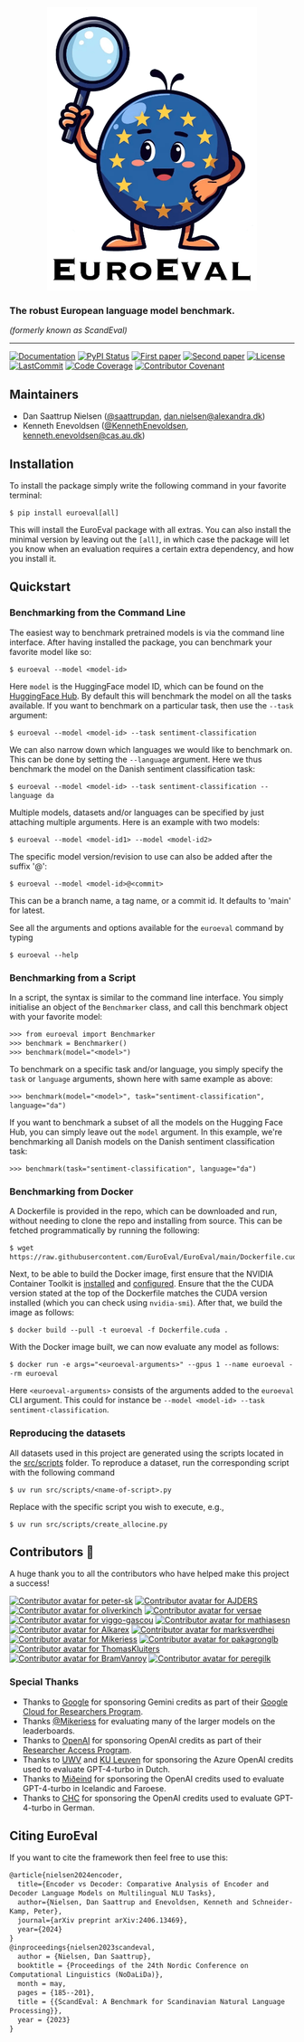 <div align='center'>
<img src="https://raw.githubusercontent.com/EuroEval/EuroEval/main/gfx/euroeval.png" height="500" width="372">
</div>

### The robust European language model benchmark.

_(formerly known as ScandEval)_

______________________________________________________________________
[![Documentation](https://img.shields.io/badge/docs-passing-green)](https://euroeval.com)
[![PyPI Status](https://badge.fury.io/py/euroeval.svg)](https://pypi.org/project/euroeval/)
[![First paper](https://img.shields.io/badge/arXiv-2304.00906-b31b1b.svg)](https://arxiv.org/abs/2304.00906)
[![Second paper](https://img.shields.io/badge/arXiv-2406.13469-b31b1b.svg)](https://arxiv.org/abs/2406.13469)
[![License](https://img.shields.io/github/license/EuroEval/EuroEval)](https://github.com/EuroEval/EuroEval/blob/main/LICENSE)
[![LastCommit](https://img.shields.io/github/last-commit/EuroEval/EuroEval)](https://github.com/EuroEval/EuroEval/commits/main)
[![Code Coverage](https://img.shields.io/badge/Coverage-67%25-yellow.svg)](https://github.com/EuroEval/EuroEval/tree/main/tests)
[![Contributor Covenant](https://img.shields.io/badge/Contributor%20Covenant-2.0-4baaaa.svg)](https://github.com/EuroEval/EuroEval/blob/main/CODE_OF_CONDUCT.md)


## Maintainers

- Dan Saattrup Nielsen ([@saattrupdan](https://github.com/saattrupdan),
  dan.nielsen@alexandra.dk)
- Kenneth Enevoldsen ([@KennethEnevoldsen](https://github.com/KennethEnevoldsen),
  kenneth.enevoldsen@cas.au.dk)


## Installation
To install the package simply write the following command in your favorite terminal:
```
$ pip install euroeval[all]
```

This will install the EuroEval package with all extras. You can also install the
minimal version by leaving out the `[all]`, in which case the package will let you know
when an evaluation requires a certain extra dependency, and how you install it.

## Quickstart
### Benchmarking from the Command Line
The easiest way to benchmark pretrained models is via the command line interface. After
having installed the package, you can benchmark your favorite model like so:
```
$ euroeval --model <model-id>
```

Here `model` is the HuggingFace model ID, which can be found on the [HuggingFace
Hub](https://huggingface.co/models). By default this will benchmark the model on all
the tasks available. If you want to benchmark on a particular task, then use the
`--task` argument:
```
$ euroeval --model <model-id> --task sentiment-classification
```

We can also narrow down which languages we would like to benchmark on. This can be done
by setting the `--language` argument. Here we thus benchmark the model on the Danish
sentiment classification task:
```
$ euroeval --model <model-id> --task sentiment-classification --language da
```

Multiple models, datasets and/or languages can be specified by just attaching multiple
arguments. Here is an example with two models:
```
$ euroeval --model <model-id1> --model <model-id2>
```

The specific model version/revision to use can also be added after the suffix '@':
```
$ euroeval --model <model-id>@<commit>
```

This can be a branch name, a tag name, or a commit id. It defaults to 'main' for latest.

See all the arguments and options available for the `euroeval` command by typing
```
$ euroeval --help
```

### Benchmarking from a Script
In a script, the syntax is similar to the command line interface. You simply initialise
an object of the `Benchmarker` class, and call this benchmark object with your favorite
model:
```
>>> from euroeval import Benchmarker
>>> benchmark = Benchmarker()
>>> benchmark(model="<model>")
```

To benchmark on a specific task and/or language, you simply specify the `task` or
`language` arguments, shown here with same example as above:
```
>>> benchmark(model="<model>", task="sentiment-classification", language="da")
```

If you want to benchmark a subset of all the models on the Hugging Face Hub, you can
simply leave out the `model` argument. In this example, we're benchmarking all Danish
models on the Danish sentiment classification task:
```
>>> benchmark(task="sentiment-classification", language="da")
```

### Benchmarking from Docker
A Dockerfile is provided in the repo, which can be downloaded and run, without needing
to clone the repo and installing from source. This can be fetched programmatically by
running the following:
```
$ wget https://raw.githubusercontent.com/EuroEval/EuroEval/main/Dockerfile.cuda
```

Next, to be able to build the Docker image, first ensure that the NVIDIA Container
Toolkit is
[installed](https://docs.nvidia.com/datacenter/cloud-native/container-toolkit/latest/install-guide.html#installation)
and
[configured](https://docs.nvidia.com/datacenter/cloud-native/container-toolkit/latest/install-guide.html#configuring-docker).
Ensure that the the CUDA version stated at the top of the Dockerfile matches the CUDA
version installed (which you can check using `nvidia-smi`). After that, we build the
image as follows:
```
$ docker build --pull -t euroeval -f Dockerfile.cuda .
```

With the Docker image built, we can now evaluate any model as follows:
```
$ docker run -e args="<euroeval-arguments>" --gpus 1 --name euroeval --rm euroeval
```

Here `<euroeval-arguments>` consists of the arguments added to the `euroeval` CLI
argument. This could for instance be `--model <model-id> --task
sentiment-classification`.


### Reproducing the datasets
All datasets used in this project are generated using the scripts located in the
[src/scripts](src/scripts) folder. To reproduce a dataset, run the corresponding script
with the following command

```shell
$ uv run src/scripts/<name-of-script>.py
```

Replace <name-of-script> with the specific script you wish to execute, e.g.,

```shell
$ uv run src/scripts/create_allocine.py
```

## Contributors :pray:

A huge thank you to all the contributors who have helped make this project a success!

<a href="https://github.com/peter-sk"><img src="https://avatars.githubusercontent.com/u/6168908" width=50 alt="Contributor avatar for peter-sk"/></a>
<a href="https://github.com/AJDERS"><img src="https://avatars.githubusercontent.com/u/38854604" width=50 alt="Contributor avatar for AJDERS"/></a>
<a href="https://github.com/oliverkinch"><img src="https://avatars.githubusercontent.com/u/71556498" width=50 alt="Contributor avatar for oliverkinch"/></a>
<a href="https://github.com/versae"><img src="https://avatars.githubusercontent.com/u/173537" width=50 alt="Contributor avatar for versae"/></a>
<a href="https://github.com/viggo-gascou"><img src="https://avatars.githubusercontent.com/u/94069687" width=50 alt="Contributor avatar for viggo-gascou"/></a>
<a href="https://github.com/mathiasesn"><img src="https://avatars.githubusercontent.com/u/27091759" width=50 alt="Contributor avatar for mathiasesn"/></a>
<a href="https://github.com/Alkarex"><img src="https://avatars.githubusercontent.com/u/1008324" width=50 alt="Contributor avatar for Alkarex"/></a>
<a href="https://github.com/marksverdhei"><img src="https://avatars.githubusercontent.com/u/46672778" width=50 alt="Contributor avatar for marksverdhei"/></a>
<a href="https://github.com/Mikeriess"><img src="https://avatars.githubusercontent.com/u/19728563" width=50 alt="Contributor avatar for Mikeriess"/></a>
<a href="https://github.com/pakagronglb"><img src="https://avatars.githubusercontent.com/u/178713124" width=50 alt="Contributor avatar for pakagronglb"/></a>
<a href="https://github.com/ThomasKluiters"><img src="https://avatars.githubusercontent.com/u/8137941" width=50 alt="Contributor avatar for ThomasKluiters"/></a>
<a href="https://github.com/BramVanroy"><img src="https://avatars.githubusercontent.com/u/2779410" width=50 alt="Contributor avatar for BramVanroy"/></a>
<a href="https://github.com/peregilk"><img src="https://avatars.githubusercontent.com/u/9079808" width=50 alt="Contributor avatar for peregilk"/></a>

### Special Thanks
- Thanks to [Google](https://google.com/) for sponsoring Gemini credits as part of their
  [Google Cloud for Researchers Program](https://cloud.google.com/edu/researchers).
- Thanks [@Mikeriess](https://github.com/Mikeriess) for evaluating many of the larger
  models on the leaderboards.
- Thanks to [OpenAI](https://openai.com/) for sponsoring OpenAI credits as part of their
  [Researcher Access Program](https://openai.com/form/researcher-access-program/).
- Thanks to [UWV](https://www.uwv.nl/) and [KU
  Leuven](https://www.arts.kuleuven.be/ling/ccl) for sponsoring the Azure OpenAI
  credits used to evaluate GPT-4-turbo in Dutch.
- Thanks to [Miðeind](https://mideind.is/english.html) for sponsoring the OpenAI
  credits used to evaluate GPT-4-turbo in Icelandic and Faroese.
- Thanks to [CHC](https://chc.au.dk/) for sponsoring the OpenAI credits used to
  evaluate GPT-4-turbo in German.


## Citing EuroEval
If you want to cite the framework then feel free to use this:

```
@article{nielsen2024encoder,
  title={Encoder vs Decoder: Comparative Analysis of Encoder and Decoder Language Models on Multilingual NLU Tasks},
  author={Nielsen, Dan Saattrup and Enevoldsen, Kenneth and Schneider-Kamp, Peter},
  journal={arXiv preprint arXiv:2406.13469},
  year={2024}
}
@inproceedings{nielsen2023scandeval,
  author = {Nielsen, Dan Saattrup},
  booktitle = {Proceedings of the 24th Nordic Conference on Computational Linguistics (NoDaLiDa)},
  month = may,
  pages = {185--201},
  title = {{ScandEval: A Benchmark for Scandinavian Natural Language Processing}},
  year = {2023}
}
```
